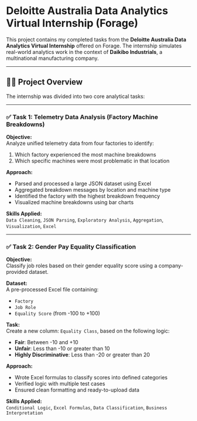 # Deloitte Australia Data Analytics Virtual Internship (Forage)

This project contains my completed tasks from the **Deloitte Australia Data Analytics Virtual Internship** offered on Forage. The internship simulates real-world analytics work in the context of **Daikibo Industrials**, a multinational manufacturing company.

---

## 🧑‍💼 Project Overview

The internship was divided into two core analytical tasks:

---

### ✅ Task 1: Telemetry Data Analysis (Factory Machine Breakdowns)

**Objective:**  
Analyze unified telemetry data from four factories to identify:

1. Which factory experienced the most machine breakdowns  
2. Which specific machines were most problematic in that location

**Approach:**  
- Parsed and processed a large JSON dataset using Excel  
- Aggregated breakdown messages by location and machine type  
- Identified the factory with the highest breakdown frequency  
- Visualized machine breakdowns using bar charts

**Skills Applied:**  
`Data Cleaning`, `JSON Parsing`, `Exploratory Analysis`, `Aggregation`, `Visualization`, `Excel`

---

### ✅ Task 2: Gender Pay Equality Classification

**Objective:**  
Classify job roles based on their gender equality score using a company-provided dataset.

**Dataset:**  
A pre-processed Excel file containing:
- `Factory`
- `Job Role`
- `Equality Score` (from -100 to +100)

**Task:**  
Create a new column: `Equality Class`, based on the following logic:
- **Fair**: Between -10 and +10  
- **Unfair**: Less than -10 or greater than 10  
- **Highly Discriminative**: Less than -20 or greater than 20

**Approach:**  
- Wrote Excel formulas to classify scores into defined categories  
- Verified logic with multiple test cases  
- Ensured clean formatting and ready-to-upload data

**Skills Applied:**  
`Conditional Logic`, `Excel Formulas`, `Data Classification`, `Business Interpretation`



